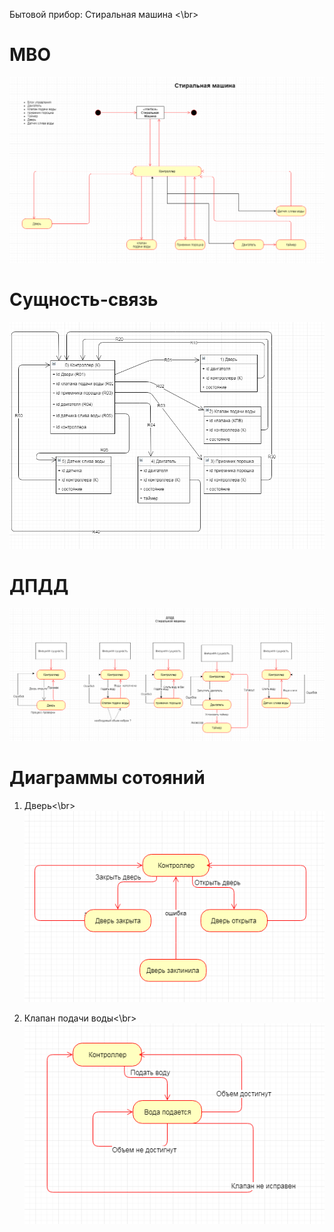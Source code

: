 Бытовой прибор: Стиральная машина <\br>
# МВО
  ![](https://github.com/ZeynalovZ/BMSTU-4-sem/blob/master/OOP/OOP_5/МВО%20СМ1.PNG)

# Сущность-связь
 ![](https://github.com/ZeynalovZ/BMSTU-4-sem/blob/master/OOP/OOP_5/Сущность-Связь%20СМ1.PNG)
 
# ДПДД
  ![](https://github.com/ZeynalovZ/BMSTU-4-sem/blob/master/OOP/OOP_5/ДПДД%20СМ3.PNG)
 
# Диаграммы сотояний
  1. Дверь<\br>
    ![](https://github.com/ZeynalovZ/BMSTU-4-sem/blob/master/OOP/OOP_5/Дверь.PNG)
    
  2. Клапан подачи воды<\br>
    ![](https://github.com/ZeynalovZ/BMSTU-4-sem/blob/master/OOP/OOP_5/Клапан%20подачи%20воды.PNG)
